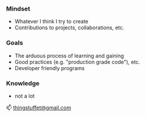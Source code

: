 ### Mindset
- Whatever I think I try to create
- Contributions to projects, collaborations, etc.

### Goals
- The arduous process of learning and gaining
- Good practices (e.g. "production grade code"), etc.
- Developer friendly programs

### Knowledge
- not a lot

📫 thingstuffet@gmail.com
